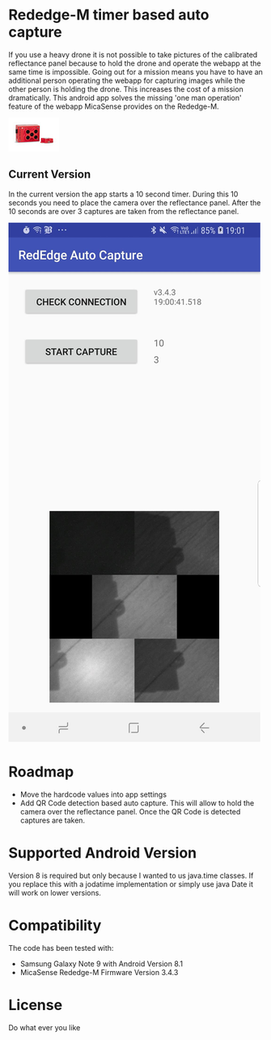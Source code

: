 # Rededge-M timer based auto capture

If you use a heavy drone it is not possible to take pictures of the calibrated reflectance panel because to hold the drone and operate the webapp at the same time is impossible.
Going out for a mission means you have to have an additional person operating the webapp for capturing images while the other person is holding the drone. This increases the cost of a mission dramatically.
This android app solves the missing 'one man operation' feature of the webapp MicaSense provides on the Rededge-M.

![MicaSense Rededge-M](Karen1996-Edit2_cutout.jpg)

## Current Version
In the current version the app starts a 10 second timer. During this 10 seconds you need to place the camera over the reflectance panel. After the 10 seconds are over
3 captures are taken from the reflectance panel.

![Screenshot](app-rededge-autocapture.jpg)

# Roadmap

- Move the hardcode values into app settings
- Add QR Code detection based auto capture. This will allow to hold the camera over the reflectance panel. Once the QR Code is detected captures are taken.

# Supported Android Version
Version 8 is required but only because I wanted to us java.time classes. If you replace this with a jodatime implementation or simply use java Date it will work on lower versions.

# Compatibility

The code has been tested with:

- Samsung Galaxy Note 9 with Android Version 8.1
- MicaSense Rededge-M Firmware Version 3.4.3 

# License
Do what ever you like   
